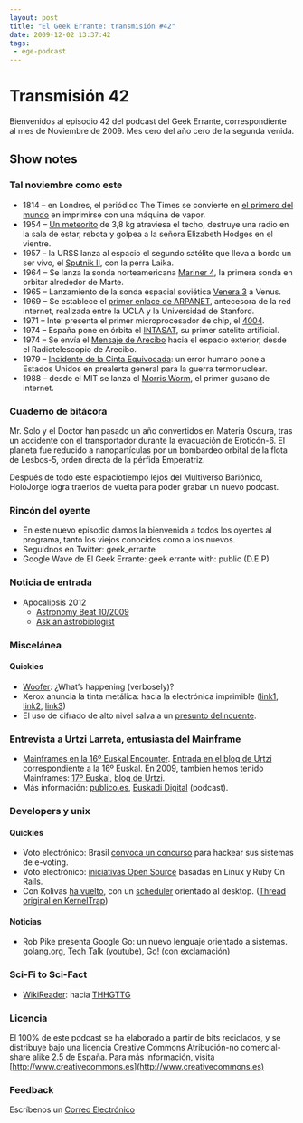 ```yaml
---
layout: post
title: "El Geek Errante: transmisión #42"
date: 2009-12-02 13:37:42
tags:
 - ege-podcast
---
```


# Transmisión 42
Bienvenidos al episodio 42 del podcast del Geek Errante, correspondiente al mes de Noviembre de 2009. Mes cero del año cero de la segunda venida.

## Show notes

### Tal noviembre como este
- 1814 – en Londres, el periódico The Times se convierte en [el primero del mundo](http://www.thebookofdays.com/months/nov/29.htm#THE%20FIRST%20NEWSPAPER%20PRINTED%20BY%20STEAM) en imprimirse con una máquina de vapor.
- 1954 – [Un meteorito](https://en.wikipedia.org/wiki/Sylacauga_(meteorite)) de 3,8 kg atraviesa el techo, destruye una radio en la sala de estar, rebota y golpea a la señora Elizabeth Hodges en el vientre.
- 1957 – la URSS lanza al espacio el segundo satélite que lleva a bordo un ser vivo, el [Sputnik II](https://es.wikipedia.org/wiki/Sputnik_2), con la perra Laika.
- 1964 – Se lanza la sonda norteamericana [Mariner 4](https://es.wikipedia.org/wiki/Mariner_4), la primera sonda en orbitar alrededor de Marte.
- 1965 – Lanzamiento de la sonda espacial soviética [Venera 3](http://es.wikipedia.org/wiki/Venera_3) a Venus.
- 1969 – Se establece el [primer enlace de ARPANET](http://es.wikipedia.org/wiki/ARPANET#Primer_despliegue), antecesora de la red internet, realizada entre la UCLA y la Universidad de Stanford.
- 1971 – Intel presenta el primer microprocesador de chip, el [4004](http://es.wikipedia.org/wiki/Intel_4004).
- 1974 – España pone en órbita el [INTASAT](http://es.wikipedia.org/wiki/Intasat), su primer satélite artificial.
- 1974 – Se envía el [Mensaje de Arecibo](http://es.wikipedia.org/wiki/Mensaje_de_Arecibo) hacia el espacio exterior, desde el Radiotelescopio de Arecibo.
- 1979 – [Incidente de la Cinta Equivocada](http://es.wikipedia.org/wiki/Historia_de_las_armas_nucleares#El_incidente_de_la_cinta_equivocada_.28Estados_Unidos.29): un error humano pone a Estados Unidos en prealerta general para la guerra termonuclear.
- 1988 – desde el MIT se lanza el [Morris Worm](http://es.wikipedia.org/wiki/Gusano_Morris), el primer gusano de internet.

### Cuaderno de bitácora
Mr. Solo y el Doctor han pasado un año convertidos en Materia Oscura, tras un accidente con el transportador durante la evacuación de Eroticón-6. El planeta fue reducido a nanopartículas por un bombardeo orbital de la flota de Lesbos-5, orden directa de la pérfida Emperatriz.

Después de todo este espaciotiempo lejos del Multiverso Bariónico, HoloJorge logra traerlos de vuelta para poder grabar un nuevo podcast.

### Rincón del oyente
- En este nuevo episodio damos la bienvenida a todos los oyentes al programa, tanto los viejos conocidos como a los nuevos.
- Seguidnos en Twitter: geek_errante
- Google Wave de El Geek Errante: geek errante with: public (D.E.P)

### Noticia de entrada
- Apocalipsis 2012
  - [Astronomy Beat 10/2009](http://www.astrosociety.org/education/astronomy-resource-guides/astronomical-pseudo-science-a-skeptics-resource-list/)
  - [Ask an astrobiologist](https://astrobiology.nasa.gov/ask-an-astrobiologist/)

### Miscelánea

#### Quickies
- [Woofer](http://www.pcworld.idg.com.au/article/316004/opposite_twitter_new_site_requires_1_400-character_minimum/): ¿What’s happening (verbosely)?
- Xerox anuncia la tinta metálica: hacia la electrónica imprimible
([link1](https://www.engadget.com/2009/10/29/xerox-announces-silver-ink-keeps-printable-electronics-dream-al/), [link2](https://www.engadget.com/2006/03/21/scientists-synthesize-plastic-suitable-for-printing-electronics/), [link3](http://iopscience.iop.org/article/10.1088/0957-4484/20/37/375203/meta;jsessionid=BE92B1AF2F8749227AD245A68DCCD869.ip-10-40-1-105))
- El uso de cifrado de alto nivel salva a un [presunto delincuente](http://www.couriermail.com.au/news/queensland/rohan-james-wyllies-appeal-for-breach-of-privacy-conviction-and-sentence-dismissed/news-story/9aab1a668d00b4d3a95be4281bf5ee25?sv=8bca2dfccaa402af397dc484ab553c32).


### Entrevista a Urtzi Larreta, entusiasta del Mainframe
- [Mainframes en la 16º Euskal Encounter](http://www.euskalencounter.org/euskal16/es/actividades/otras/mainframes.php).
[Entrada en el blog de Urtzi](http://web.archive.org/web/20120305134607/http://www.yggdrasil.tv/?p=101) correspondiente a la 16º Euskal.
En 2009, también hemos tenido Mainframes: [17º Euskal](http://www.euskalencounter.org/euskal16/es/actividades/otras/mainframes.php), [blog de Urtzi](http://web.archive.org/web/20120305134607/http://www.yggdrasil.tv/?p=101).
- Más información: [publico.es](http://www.publico.es/ciencias/gigante-informatica.html), [Euskadi Digital](http://conferencias.euskadigital.net/?p=67) (podcast).

### Developers y unix

#### Quickies
- Voto electrónico: Brasil [convoca un concurso](https://hardware.slashdot.org/story/09/10/31/0120223/Contest-To-Hack-Brazilian-Voting-Machines) para hackear sus sistemas de e-voting.
- Voto electrónico: [iniciativas Open Source](https://www.wired.com/2009/10/open-source) basadas en Linux y Ruby On Rails.
- Con Kolivas [ha vuelto](https://linux.slashdot.org/story/09/09/06/0433209/con-kolivas-returns-with-a-desktop-oriented-linux-scheduler), con un [scheduler](https://en.wikipedia.org/wiki/Brain_Fuck_Scheduler) orientado al desktop. ([Thread original en KernelTrap](http://thread.gmane.org/gmane.linux.kernel/886319))

#### Noticias
- Rob Pike presenta Google Go: un nuevo lenguaje orientado a sistemas.
[golang.org](https://golang.org/), [Tech Talk (youtube)](https://www.youtube.com/watch?v=rKnDgT73v8s), [Go!](https://en.wikipedia.org/wiki/Go!_(programming_language))
(con exclamación)

### Sci-Fi to Sci-Fact
- [WikiReader](https://github.com/wikireader/wikireader): hacia [THHGTTG](https://en.wikipedia.org/wiki/The_Hitchhiker%27s_Guide_to_the_Galaxy)

### Licencia
El 100% de este podcast se ha elaborado a partir de bits reciclados, y se distribuye bajo una licencia Creative Commons Atribución-no comercial-share alike 2.5 de España. Para más información, visita [http://www.creativecommons.es](http://www.creativecommons.es)

### Feedback
Escríbenos un [Correo Electrónico](podcast@elgeekerrante.com)